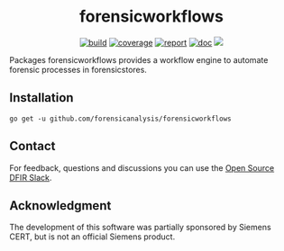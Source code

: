 <h1 align="center">forensicworkflows</h1>

<p  align="center">
 <a href="https://github.com/forensicanalysis/forensicworkflows/actions"><img src="https://github.com/forensicanalysis/forensicworkflows/workflows/CI/badge.svg" alt="build" /></a>
 <a href="https://codecov.io/gh/forensicanalysis/forensicworkflows"><img src="https://codecov.io/gh/forensicanalysis/forensicworkflows/branch/master/graph/badge.svg" alt="coverage" /></a>
 <a href="https://goreportcard.com/report/github.com/forensicanalysis/forensicworkflows"><img src="https://goreportcard.com/badge/github.com/forensicanalysis/forensicworkflows" alt="report" /></a>
 <a href="https://pkg.go.dev/github.com/forensicanalysis/forensicworkflows"><img src="https://img.shields.io/badge/go.dev-documentation-007d9c?logo=go&logoColor=white" alt="doc" /></a>
 <a href="https://app.fossa.io/projects/git%2Bgithub.com%2Fforensicanalysis%2Fforensicworkflows?ref=badge_shield" alt="FOSSA Status"><img src="https://app.fossa.io/api/projects/git%2Bgithub.com%2Fforensicanalysis%2Fforensicworkflows.svg?type=shield"/></a>
</p>

Packages forensicworkflows provides a workflow engine to automate forensic processes in forensicstores.

## Installation

```shell
go get -u github.com/forensicanalysis/forensicworkflows
```





## Contact

For feedback, questions and discussions you can use the [Open Source DFIR Slack](https://github.com/open-source-dfir/slack).

## Acknowledgment

The development of this software was partially sponsored by Siemens CERT, but
is not an official Siemens product.
